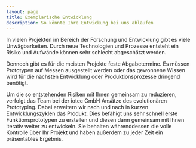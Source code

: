 ```yaml
---
layout: page
title: Exemplarische Entwicklung
description: So könnte Ihre Entwickung bei uns ablaufen
---
```


In vielen Projekten im Bereich der Forschung und Entwicklung gibt es viele Unwägbarkeiten. Durch neue Technologien und Prozesse entsteht ein Risiko und Aufwände können sehr schlecht abgeschätzt werden.

Dennoch gibt es für die meisten Projekte feste Abgabetermine. Es müssen Prototypen auf Messen ausgestellt werden oder das gewonnene Wissen wird für die nächsten Entwicklung oder Produktionsprozesse dringend benötigt.

Um die so entstehenden Risiken mit Ihnen gemeinsam zu reduzieren, verfolgt das Team bei der iotec GmbH Ansätze des evolutionären Prototyping. Dabei erweitern wir nach und nach in kurzen Entwicklungszyklen das Produkt. Dies befähigt uns sehr schnell erste Funktionsprototypen zu erstellen und diesen dann gemeinsam mit Ihnen iterativ weiter zu entwickeln. Sie behalten währenddessen die volle Kontrolle über Ihr Projekt und haben außerdem zu jeder Zeit ein präsentables Ergebnis.
